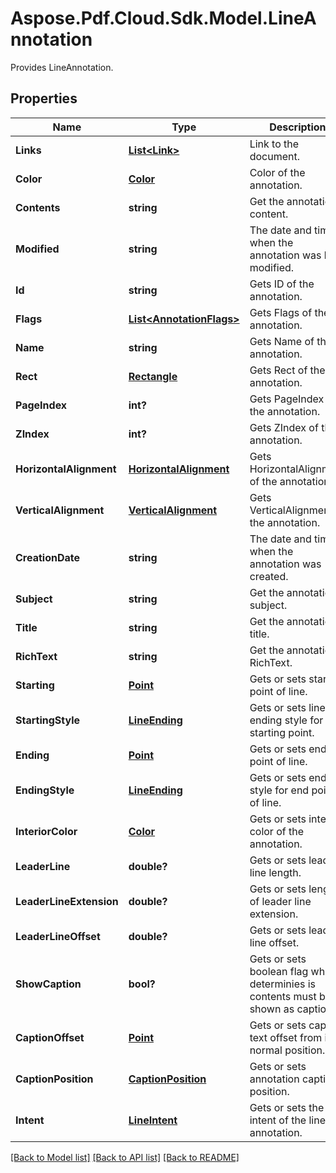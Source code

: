 ﻿# Aspose.Pdf.Cloud.Sdk.Model.LineAnnotation
Provides LineAnnotation.

## Properties

Name | Type | Description | Notes
------------ | ------------- | ------------- | -------------
**Links** | [**List&lt;Link&gt;**](Link.md) | Link to the document. | [optional] 
**Color** | [**Color**](Color.md) | Color of the annotation. | [optional] 
**Contents** | **string** | Get the annotation content. | [optional] 
**Modified** | **string** | The date and time when the annotation was last modified. | [optional] 
**Id** | **string** | Gets ID of the annotation. | [optional] 
**Flags** | [**List&lt;AnnotationFlags&gt;**](AnnotationFlags.md) | Gets Flags of the annotation. | [optional] 
**Name** | **string** | Gets Name of the annotation. | [optional] 
**Rect** | [**Rectangle**](Rectangle.md) | Gets Rect of the annotation. | [optional] 
**PageIndex** | **int?** | Gets PageIndex of the annotation. | [optional] 
**ZIndex** | **int?** | Gets ZIndex of the annotation. | [optional] 
**HorizontalAlignment** | [**HorizontalAlignment**](HorizontalAlignment.md) | Gets HorizontalAlignment of the annotation. | [optional] 
**VerticalAlignment** | [**VerticalAlignment**](VerticalAlignment.md) | Gets VerticalAlignment of the annotation. | [optional] 
**CreationDate** | **string** | The date and time when the annotation was created. | [optional] 
**Subject** | **string** | Get the annotation subject. | [optional] 
**Title** | **string** | Get the annotation title. | [optional] 
**RichText** | **string** | Get the annotation RichText. | [optional] 
**Starting** | [**Point**](Point.md) | Gets or sets starting point of line. | [optional] 
**StartingStyle** | [**LineEnding**](LineEnding.md) | Gets or sets line ending style for line starting point. | [optional] 
**Ending** | [**Point**](Point.md) | Gets or sets ending point of line. | [optional] 
**EndingStyle** | [**LineEnding**](LineEnding.md) | Gets or sets ending style for end point of line. | [optional] 
**InteriorColor** | [**Color**](Color.md) | Gets or sets interior color of the annotation. | [optional] 
**LeaderLine** | **double?** | Gets or sets leader line length. | [optional] 
**LeaderLineExtension** | **double?** | Gets or sets length of leader line extension. | [optional] 
**LeaderLineOffset** | **double?** | Gets or sets leader line offset. | [optional] 
**ShowCaption** | **bool?** | Gets or sets boolean flag which determinies is contents must be shown as caption. | [optional] 
**CaptionOffset** | [**Point**](Point.md) | Gets or sets caption text offset from its normal position. | [optional] 
**CaptionPosition** | [**CaptionPosition**](CaptionPosition.md) | Gets or sets annotation caption position. | [optional] 
**Intent** | [**LineIntent**](LineIntent.md) | Gets or sets the intent of the line annotation. | [optional] 

[[Back to Model list]](../README.md#documentation-for-models) [[Back to API list]](../README.md#documentation-for-api-endpoints) [[Back to README]](../README.md)

